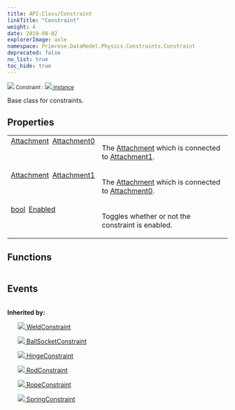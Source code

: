 ```yaml
---
title: API:Class/Constraint
linkTitle: "Constraint"
weight: 4
date: 2019-08-02
explorerImage: axle
namespace: Primrose.DataModel.Physics.Constraints.Constraint
deprecated: false
no_list: true
toc_hide: true
---
```

<small class="inheritance">
<span class="" href="/docs/api-reference/Class/Constraint"><img src="/icons/silk/axle.png"/>&nbsp;Constraint</span>&nbsp;:&nbsp;<a class="" href="/docs/api-reference/Class/Instance"><img src="/icons/silk/default.png"/>&nbsp;Instance</a></small>
<p class="summary">

Base class for constraints.

</p>
 
## Properties
 
<table class="studiohide">
<tbody>
<tr class="function-row ">
<td style="vertical-align:top;white-space:normal;">
<div>
<a class="type" href="/docs/api-reference/Class/Attachment">Attachment</a><span class="method-body" style="text-indent: -2em; padding-left: 0.5em"><a class="name" href="Attachment0">Attachment0</a></span></td>
<td style="vertical-align:top;white-space:normal;">
<p>
The <a href="/docs/api-reference/Class/Attachment/" >Attachment</a> which is connected to <a href="/docs/api-reference/Class/Constraint/Attachment1" >Attachment1</a>.
</p></td>
</tr>

<tr class="function-row ">
<td style="vertical-align:top;white-space:normal;">
<div>
<a class="type" href="/docs/api-reference/Class/Attachment">Attachment</a><span class="method-body" style="text-indent: -2em; padding-left: 0.5em"><a class="name" href="Attachment1">Attachment1</a></span></td>
<td style="vertical-align:top;white-space:normal;">
<p>
The <a href="/docs/api-reference/Class/Attachment/" >Attachment</a> which is connected to <a href="/docs/api-reference/Class/Constraint/Attachment0" >Attachment0</a>.
</p></td>
</tr>

<tr class="function-row ">
<td style="vertical-align:top;white-space:normal;">
<div>
<a class="type" href="/docs/api-reference/System/Primitives#boolean">bool</a><span class="method-body" style="text-indent: -2em; padding-left: 0.5em"><a class="name" href="Enabled">Enabled</a></span></td>
<td style="vertical-align:top;white-space:normal;">
<p>
Toggles whether or not the constraint is enabled.
</p></td>
</tr>

</tbody>
</table>
 
## Functions
 
<table class="studiohide">
<tbody>
</tbody>
</table>
 
## Events
 
<table class="studiohide">
<tbody>
</tbody>
</table>
<b>
Inherited by:</b>
<div class="inheritors">
<ul class="root">
<a class="" href="/docs/api-reference/Class/WeldConstraint"><img src="/icons/silk/link.png"/>&nbsp;WeldConstraint</a>
<ul class="nested">
</ul>
<a class="" href="/docs/api-reference/Class/BallSocketConstraint"><img src="/icons/silk/axle.png"/>&nbsp;BallSocketConstraint</a>
<ul class="nested">
</ul>
<a class="" href="/docs/api-reference/Class/HingeConstraint"><img src="/icons/silk/axle.png"/>&nbsp;HingeConstraint</a>
<ul class="nested">
</ul>
<a class="" href="/docs/api-reference/Class/RodConstraint"><img src="/icons/silk/axle.png"/>&nbsp;RodConstraint</a>
<ul class="nested">
</ul>
<a class="" href="/docs/api-reference/Class/RopeConstraint"><img src="/icons/silk/axle.png"/>&nbsp;RopeConstraint</a>
<ul class="nested">
</ul>
<a class="" href="/docs/api-reference/Class/SpringConstraint"><img src="/icons/silk/axle.png"/>&nbsp;SpringConstraint</a>
<ul class="nested">
</ul>
</ul>
</div>
